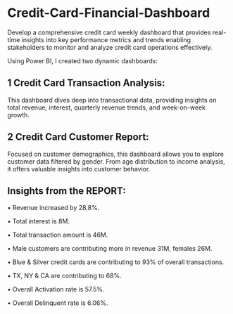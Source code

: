 # Credit-Card-Financial-Dashboard
Develop a comprehensive credit card weekly dashboard that provides real-time insights into key performance metrics and trends enabling stakeholders to monitor and analyze credit card operations effectively.

Using Power BI, I created two dynamic dashboards:
## 1  Credit Card Transaction Analysis: 
This dashboard dives deep into transactional data, providing insights on total revenue, interest, quarterly revenue trends, and week-on-week growth.

## 2 Credit Card Customer Report: 
 Focused on customer demographics, this dashboard allows you to explore customer data filtered by gender. From age distribution to income analysis, it offers valuable insights into customer behavior.

 ## Insights from the REPORT:
• Revenue increased by 28.8%.

• Total interest is 8M.

• Total transaction amount is 46M.

• Male customers are contributing more in revenue 31M, females 26M.

• Blue & Silver credit cards are contributing to 93% of overall transactions.

• TX, NY & CA are contributing to 68%.

• Overall Activation rate is 57.5%.

• Overall Delinquent rate is 6.06%.


